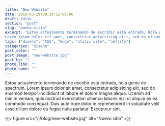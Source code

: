 ```yaml
---
title: "New Website"
date: 2018-03-29T08:38:12-06:00
draft: false
section: "post"
slug: "nuevo-sitio"
excerpt: "Estoy actualmente terminando de escribir esta entrada, hola gente de spectrum. Este espacio se llenará con un excerpt más largo...
Lorem ipsum dolor sit amet, consectetur adipisicing elit, sed do eiusmod tempor incididunt ut labore et dolore magna aliqua. Ut enim ad minim veniam."
tags: ["diseño", "CSS", "hugo", "static site", "netlify"]
categories: "diseño"
post_color: ""
post_image: "new-website.jpg"
post_bg: ""
photo_link: ""
photo_name: ""
---
```

Estoy actualmente terminando de escribir esta entrada, hola gente de spectrum.
Lorem ipsum dolor sit amet, consectetur adipisicing elit, sed do eiusmod tempor incididunt ut labore et dolore magna aliqua. Ut enim ad minim veniam, quis nostrud exercitation ullamco laboris nisi ut aliquip ex ea commodo consequat. Duis aute irure dolor in reprehenderit in voluptate velit esse cillum dolore eu fugiat nulla pariatur. Excepteur sint.

{{< figure src="/i/blog/new-website.jpg" alt="Nuevo sitio" >}}
